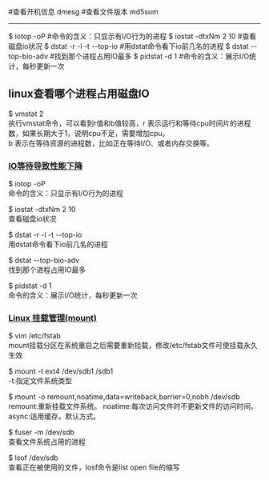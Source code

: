 #查看开机信息
dmesg
#查看文件版本
md5sum

-------------
$ iotop -oP
#命令的含义：只显示有I/O行为的进程
$ iostat -dtxNm 2 10
#查看磁盘io状况
$ dstat -r -l -t --top-io
#用dstat命令看下io前几名的进程
$ dstat --top-bio-adv
#找到那个进程占用IO最多
$ pidstat -d 1
#命令的含义：展示I/O统计，每秒更新一次

## linux查看哪个进程占用磁盘IO  
$ vmstat 2  
执行vmstat命令，可以看到r值和b值较高，r 表示运行和等待cpu时间片的进程数，如果长期大于1，说明cpu不足，需要增加cpu。  
b 表示在等待资源的进程数，比如正在等待I/O、或者内存交换等。

### [IO等待导致性能下降](https://serverfault.com/questions/363355/io-wait-causing-so-much-slowdown-ext4-jdb2-at-99-io-during-mysql-commit)
$ iotop -oP  
命令的含义：只显示有I/O行为的进程  

$ iostat -dtxNm 2 10  
查看磁盘io状况

$ dstat -r -l -t --top-io  
用dstat命令看下io前几名的进程

$ dstat --top-bio-adv  
找到那个进程占用IO最多

$ pidstat -d 1  
命令的含义：展示I/O统计，每秒更新一次  

### [Linux 挂载管理(mount)](https://www.cnblogs.com/chenmh/p/5097530.html)
$ vim /etc/fstab  
mount挂载分区在系统重启之后需要重新挂载，修改/etc/fstab文件可使挂载永久生效

$ mount -t ext4 /dev/sdb1 /sdb1  
-t:指定文件系统类型

$ mount -o remount,noatime,data=writeback,barrier=0,nobh /dev/sdb  
remount:重新挂载文件系统。
noatime:每次访问文件时不更新文件的访问时间。
async:适用缓存，默认方式。

$ fuser -m /dev/sdb  
查看文件系统占用的进程

$ lsof /dev/sdb  
查看正在被使用的文件，losf命令是list open file的缩写